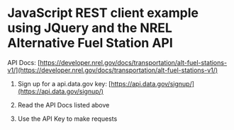 # JavaScript REST client example using JQuery and the NREL Alternative Fuel Station API

API Docs: [https://developer.nrel.gov/docs/transportation/alt-fuel-stations-v1/](https://developer.nrel.gov/docs/transportation/alt-fuel-stations-v1/)

1. Sign up for a api.data.gov key: [https://api.data.gov/signup/](https://api.data.gov/signup/)

2. Read the API Docs listed above

3. Use the API Key to make requests
